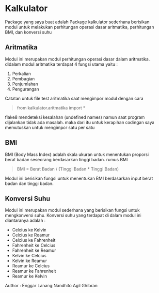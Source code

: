 # **Kalkulator**

Package yang saya buat adalah Package kalkulator sederhana berisikan modul untuk melakukan perhitungan operasi dasar aritmatika, perhitungan BMI, dan konversi suhu

## Aritmatika

Modul ini merupakan modul perhitungan operasi dasar dalam aritmatika. didalam modul aritmatika terdapat 4 fungsi utama yaitu :

1. Perkalian
2. Pembagian
3. Penjumlahan
4. Pengurangan

Catatan
untuk file test aritmatika saat mengimpor modul dengan cara

> from kalkulator.aritmatika import \*

flake8 mendeteksi kesalahan (undefined names) namun saat program dijalankan tidak ada masalah.
maka dari itu untuk kerapihan codingan saya memutuskan untuk mengimpor satu per satu

## BMI

BMI (Body Mass Index) adalah skala ukuran untuk menentukan proporsi berat badan seseorang berdasarkan tinggi badan.
rumus BMI

> BMI = Berat Badan / (Tinggi Badan \* Tinggi Badan)

Modul ini berisikan fungsi untuk menentukan BMI berdasarkan input berat badan dan tinggi badan.

## Konversi Suhu

Modul ini merupakan modul sederhana yang berisikan fungsi untuk mengkonversi suhu.
Konversi suhu yang terdapat di dalam modul ini diantaranya adalah :

- Celcius ke Kelvin
- Celcius ke Reamur
- Celcius ke Fahrenheit
- Fahrenheit ke Celcius
- Fahrenheit ke Reamur
- Kelvin ke Celcius
- Kelvin ke Reamur
- Reamur ke Celcius
- Reamur ke Fahrenheit
- Reamur ke Kelvin

Author : Enggar Lanang Nandhito Agil Ghibran
